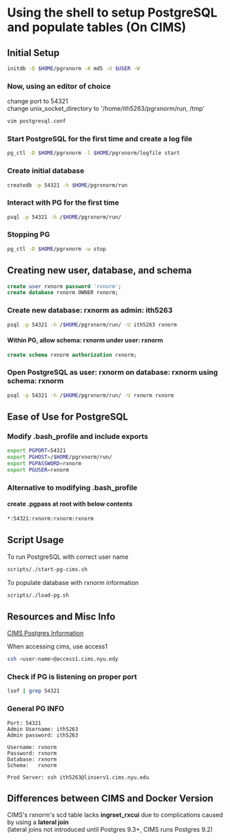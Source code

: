 # Using the shell to setup PostgreSQL and populate tables (On CIMS)

## Initial Setup

```sh
initdb -D $HOME/pgrxnorm -A md5 -U $USER -W
```

### Now, using an editor of choice

change port to 54321 \
change unix_socket_directory to '/home/ith5263/pgrxnorm/run, /tmp'

```sh
vim postgresql.conf
```

### Start PostgreSQL for the first time and create a log file

```sh
pg_ctl -D $HOME/pgrxnorm -l $HOME/pgrxnorm/logfile start
```

### Create initial database

```sh
createdb -p 54321 -h $HOME/pgrxnorm/run
```

### Interact with PG for the first time

```sh
psql -p 54321 -h /$HOME/pgrxnorm/run/
```

### Stopping PG

```sh
pg_ctl -D $HOME/pgrxnorm -w stop
```

## Creating new user, database, and schema

```sql
create user rxnorm password 'rxnorm';
create database rxnorm OWNER rxnorm;
```

### Create new database: rxnorm as admin: ith5263

```sh
psql -p 54321 -h /$HOME/pgrxnorm/run/ -U ith5263 rxnorm
```

#### Within PG, allow schema: rxnorm under user: rxnorm

```sql
create schema rxnorm authorization rxnorm;
```

### Open PostgreSQL as user: rxnorm on database: rxnorm using schema: rxnorm

``` sh
psql -p 54321 -h /$HOME/pgrxnorm/run/ -U rxnorm rxnorm
```

## Ease of Use for PostgreSQL

### Modify .bash_profile and include exports

```sh
export PGPORT=54321
export PGHOST=/$HOME/pgrxnorm/run/
export PGPASSWORD=rxnorm
export PGUSER=rxnorm
```

### Alternative to modifying .bash_profile

#### create .pgpass at root with below contents

```sh
*:54321:rxnorm:rxnorm:rxnorm
```

## Script Usage

To run PostgreSQL with correct user name

```sh
scripts/./start-pg-cims.sh
```

To populate database with rxnorm information

```sh
scripts/./load-pg.sh
```

## Resources and Misc Info

[CIMS Postgres Information](https://cims.nyu.edu/webapps/content/systems/userservices/databases/PostgreSQL-cluster)

When accessing cims, use access1

```sh
ssh <user-name>@access1.cims.nyu.edy
```

### Check if PG is listening on proper port

```sh
lsof | grep 54321 
```

### General PG INFO

``` text
Port: 54321
Admin Username: ith5263
Admin password: ith5263

Username: rxnorm
Password: rxnorm
Database: rxnorm
Schema:   rxnorm

Prod Server: ssh ith5263@linserv1.cims.nyu.edu
```

## Differences between CIMS and Docker Version

CIMS's rxnorm's scd table lacks **ingrset_rxcui** due to complications caused by using a **lateral join** \
(lateral joins not introduced until Postgres 9.3+, CIMS runs Postgres 9.2)

